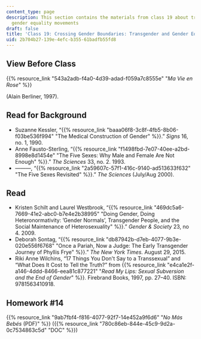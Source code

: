 ```yaml
---
content_type: page
description: This section contains the materials from class 19 about transgender and
  gender equality movements
draft: false
title: 'Class 19: Crossing Gender Boundaries: Transgender and Gender Equality Movements'
uid: 2b704b27-139e-4efc-b355-61badfb55fd8
---
```

## View Before Class

{{% resource_link "543a2adb-f4a0-4d39-adad-f059a7c8555e" "*Ma Vie en Rose*" %}} 

(Alain Berliner, 1997).

## Read for Background

- Suzanne Kessler, “{{% resource_link "baaa06f8-3c8f-4fb5-8b06-f03be536f994" "The Medical Construction of Gender" %}}.” *Signs* 16, no. 1, 1990. 
- Anne Fausto-Sterling, “{{% resource_link "f1498fbd-7e07-40ee-a2bd-8998e8d1454e" "The Five Sexes: Why Male and Female Are Not Enough" %}}.” *The Sciences* 33, no. 2. 1993. 
- ———, “{{% resource_link "2a59607c-57f1-416c-9140-ad513633f632" "The Five Sexes Revisited" %}}.” *The Sciences* (July/Aug 2000).

## Read

- Kristen Schilt and Laurel Westbrook, “{{% resource_link "469dc5a6-7669-41e2-abc0-b7e4e2b38995" "Doing Gender, Doing Heteronormativity: ’Gender Normals’, Transgender People, and the Social Maintenance of Heterosexuality" %}}.” *Gender & Society* 23, no 4. 2009. 
- Deborah Sontag, “{{% resource_link "db87942b-d7eb-4077-9b3e-020e556f6768" "Once a Pariah, Now a Judge: The Early Transgender Journey of Phyllis Frye" %}}.” *The New York Times.* August 29, 2015.
- Riki Anne Wilchins, “17 Things You Don't Say to a Transsexual” and “What Does It Cost to Tell the Truth?” from {{% resource_link "e4ca1e2f-a146-4ddd-8466-eea81c877221" "*Read My Lips: Sexual Subversion and the End of Gender*" %}}*.* Firebrand Books, 1997, pp. 27–40. ISBN: 9781563410918. 

## Homework #14

{{% resource_link "9ab7fbf4-f816-4077-92f7-14e452a9f6d6" "*No Más Bebés* (PDF)" %}} ({{% resource_link "780c86eb-844e-45c9-9d2a-0c7534863c5d" "DOC" %}})